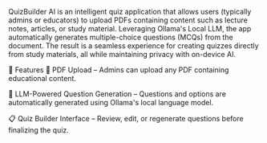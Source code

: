 QuizBuilder AI is an intelligent quiz application that allows users (typically admins or educators) to upload PDFs containing content such as lecture notes, articles, or study material. Leveraging Ollama's Local LLM, the app automatically generates multiple-choice questions (MCQs) from the document. The result is a seamless experience for creating quizzes directly from study materials, all while maintaining privacy with on-device AI.

🚀 Features
📄 PDF Upload – Admins can upload any PDF containing educational content.

🧠 LLM-Powered Question Generation – Questions and options are automatically generated using Ollama's local language model.

📋 Quiz Builder Interface – Review, edit, or regenerate questions before finalizing the quiz.

